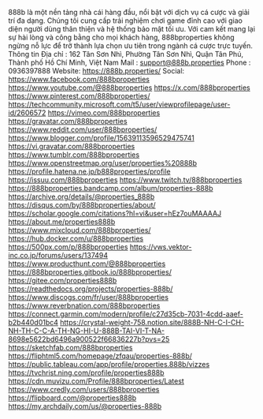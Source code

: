 888b là một nền tảng nhà cái hàng đầu, nổi bật với dịch vụ cá cược và giải trí đa dạng. Chúng tôi cung cấp trải nghiệm chơi game đỉnh cao với giao diện người dùng thân thiện và hệ thống bảo mật tối ưu. Với cam kết mang lại sự hài lòng và công bằng cho mọi khách hàng, 888bproperties không ngừng nỗ lực để trở thành lựa chọn ưu tiên trong ngành cá cược trực tuyến.
Thông tin 
Địa chỉ : 162 Tân Sơn Nhì, Phường Tân Sơn Nhì, Quận Tân Phú, Thành phố Hồ Chí Minh, Việt Nam
Mail : support@888b.properties
Phone : 0936397888
Website: https://888b.properties/
Social:
https://www.facebook.com/888bproperties
https://www.youtube.com/@888bproperties
https://x.com/888bproperties
https://www.pinterest.com/888bproperties/
https://techcommunity.microsoft.com/t5/user/viewprofilepage/user-id/2606572
https://vimeo.com/888bproperties
https://gravatar.com/888bproperties
https://www.reddit.com/user/888bproperties/
https://www.blogger.com/profile/15639113596529475741
https://vi.gravatar.com/888bproperties
https://www.tumblr.com/888bproperties
https://www.openstreetmap.org/user/properties%20888b
https://profile.hatena.ne.jp/b888properties/profile
https://issuu.com/888bproperties
https://www.twitch.tv/888bproperties
https://888bproperties.bandcamp.com/album/properties-888b
https://archive.org/details/@properties_888b
https://disqus.com/by/888bproperties/about/
https://scholar.google.com/citations?hl=vi&user=hEz7ouMAAAAJ
https://about.me/properties888b
https://www.mixcloud.com/888bproperties/
https://hub.docker.com/u/888bproperties
https://500px.com/p/888bproperties
https://vws.vektor-inc.co.jp/forums/users/137494
https://www.producthunt.com/@888bproperties
https://888bproperties.gitbook.io/888bproperties/
https://gitee.com/properties888b
https://readthedocs.org/projects/properties-888b/
https://www.discogs.com/fr/user/888bproperties
https://www.reverbnation.com/888bproperties
https://connect.garmin.com/modern/profile/c27d35cb-7031-4cdd-aaef-b2b440d01bc4
https://crystal-weight-758.notion.site/888B-NH-C-I-CH-NH-TH-C-C-A-TH-NG-HI-U-888B-TAI-VI-T-NA-8698e5622bd6496a900522f66836227b?pvs=25
https://sketchfab.com/888bproperties
https://fliphtml5.com/homepage/zfqau/properties-888b/
https://public.tableau.com/app/profile/properties.888b/vizzes
https://tvchrist.ning.com/profile/properties888b
https://cdn.muvizu.com/Profile/888bproperties/Latest
https://www.credly.com/users/888bproperties
https://flipboard.com/@properties888b
https://my.archdaily.com/us/@properties-888b

